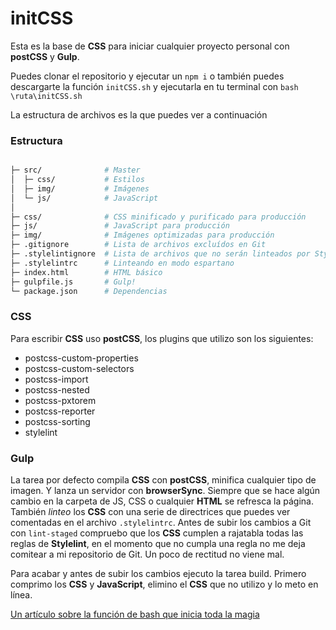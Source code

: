 # initCSS

Esta es la base de **CSS** para iniciar cualquier proyecto personal con **postCSS** y **Gulp**.

Puedes clonar el repositorio y ejecutar un `npm i` o también puedes descargarte la función `initCSS.sh` y ejecutarla en tu terminal con `bash \ruta\initCSS.sh`

La estructura de archivos es la que puedes ver a continuación

### Estructura

```bash

├─ src/              # Master
│  ├─ css/           # Estilos
│  ├─ img/           # Imágenes
│  └─ js/            # JavaScript
│
├─ css/              # CSS minificado y purificado para producción
├─ js/               # JavaScript para producción
├─ img/              # Imágenes optimizadas para producción
├─ .gitignore        # Lista de archivos excluídos en Git
├─ .stylelintignore  # Lista de archivos que no serán linteados por Stylelint
├─ .stylelintrc      # Linteando en modo espartano
├─ index.html        # HTML básico
├─ gulpfile.js       # Gulp!
└─ package.json      # Dependencias
```

### CSS

Para escribir **CSS** uso **postCSS**, los plugins que utilizo son los siguientes:

* postcss-custom-properties
* postcss-custom-selectors
* postcss-import
* postcss-nested
* postcss-pxtorem
* postcss-reporter
* postcss-sorting
* stylelint

### Gulp

La tarea por defecto compila **CSS** con **postCSS**, minifica cualquier tipo de imagen. Y lanza un servidor con **browserSync**. Siempre que se hace algún cambio en la carpeta de JS, CSS o cualquier **HTML** se refresca la página. También *linteo* los **CSS** con una serie de directrices que puedes ver comentadas en el archivo `.stylelintrc`. Antes de subir los cambios a Git con `lint-staged` compruebo que los **CSS** cumplen a rajatabla todas las reglas de **Stylelint**, en el momento que no cumpla una regla no me deja comitear a mi repositorio de Git. Un poco de rectitud no viene mal.

Para acabar y antes de subir los cambios ejecuto la tarea build. Primero comprimo los **CSS** y **JavaScript**, elimino el **CSS** que no utilizo y lo meto en línea.

[Un artículo sobre la función de bash que inicia toda la magia](http://jorgeatgu.com/blog/iniciando-proyectos-desde-cero/)

